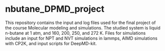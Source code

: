 # nbutane_DPMD_project

This repository contains the input and log files used for the final project of the course Molecular modeling and simulations. The studied system is liquid n-butane at 1 atm, and 160, 200, 250, and 272 K. Files for simulations include an input for NPT and NVT simulations in lammps, AIMD simulations with CP2K, and input scripts for DeepMD-kit. 
